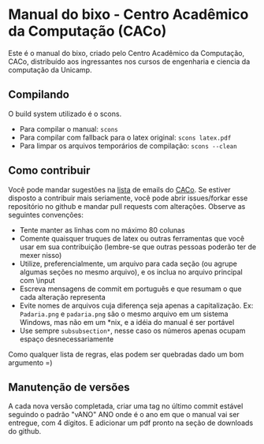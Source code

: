 Manual do bixo - Centro Acadêmico da Computação (CACo)
======================================================

Este é o manual do bixo, criado pelo Centro Acadêmico da Computação, CACo,
distribuído aos ingressantes nos cursos de engenharia e ciencia da computação
da Unicamp.

Compilando
----------

O build system utilizado é o scons.

 - Para compilar o manual: `scons`
 - Para compilar com fallback para o latex original: `scons latex.pdf`
 - Para limpar os arquivos temporários de compilação: `scons --clean`

Como contribuir
---------------

Você pode mandar sugestões na [lista](http://groups.google.com/group/cacounicamp)
de emails do [CACo](www.caco.ic.unicamp.br). Se estiver disposto a contribuir
mais seriamente, você pode abrir issues/forkar esse repositório no github e
mandar pull requests com alterações. Observe as seguintes convenções:

 - Tente manter as linhas com no máximo 80 colunas
 - Comente quaisquer truques de latex ou outras ferramentas que você usar em sua
   contribuição (lembre-se que outras pessoas poderão ter de mexer nisso)
 - Utilize, preferencialmente, um arquivo para cada seção (ou agrupe algumas
   seções no mesmo arquivo), e os inclua no arquivo principal com \input
 - Escreva mensagens de commit em português e que resumam o que cada alteração
   representa
 - Evite nomes de arquivos cuja diferença seja apenas a capitalização. Ex:
   `Padaria.png` e `padaria.png` são o mesmo arquivo em um sistema Windows, mas
   não em um \*nix, e a idéia do manual é ser portável
 - Use sempre `subsubsection*`, nesse caso os números apenas ocupam espaço
   desnecessariamente

Como qualquer lista de regras, elas podem ser quebradas dado um bom argumento =)

Manutenção de versões
---------------------

A cada nova versão completada, criar uma tag no último commit estável seguindo
o padrão "vANO" ANO onde é o ano em que o manual vai ser entregue, com
4 dígitos. E adicionar um pdf pronto na seção de downloads do github.
